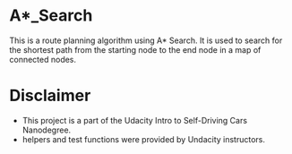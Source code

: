 ﻿# A*_Search
This is a route planning algorithm using A* Search. It is used to search for the shortest path from the starting node
to the end node in a map of connected nodes.

# Disclaimer
- This project is a part of the Udacity Intro to Self-Driving Cars Nanodegree. 
- helpers and test functions were provided by Undacity instructors.
